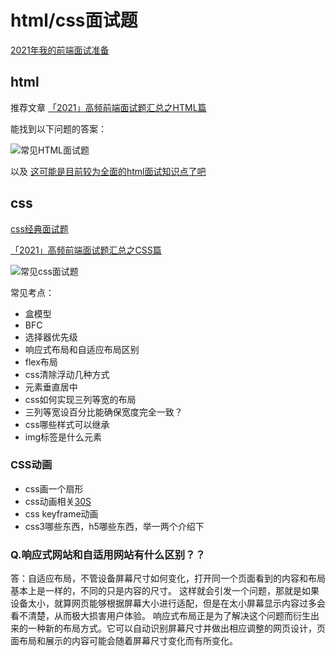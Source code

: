 # html/css面试题

[2021年我的前端面试准备](https://juejin.cn/post/6989422484722286600)

## html

推荐文章 [「2021」高频前端面试题汇总之HTML篇](https://juejin.cn/post/6905294475539513352)

能找到以下问题的答案：

![常见HTML面试题](https://p3-juejin.byteimg.com/tos-cn-i-k3u1fbpfcp/a18f8caac72c44ccb29197298f65809e~tplv-k3u1fbpfcp-watermark.awebp)

以及 [这可能是目前较为全面的html面试知识点了吧](https://juejin.cn/post/6844904180943945742)

## css

[css经典面试题](https://juejin.cn/post/6844903832552472583)

[「2021」高频前端面试题汇总之CSS篇](https://juejin.cn/post/6905539198107942919)

![常见css面试题](https://p3-juejin.byteimg.com/tos-cn-i-k3u1fbpfcp/3f63fdc5979647e09bbde92d964a9656~tplv-k3u1fbpfcp-watermark.awebp)

常见考点：
  - 盒模型
  - BFC
  - 选择器优先级
  - 响应式布局和自适应布局区别
  - flex布局
  - css清除浮动几种方式
  - 元素垂直居中
  - css如何实现三列等宽的布局
  - 三列等宽设百分比能确保宽度完全一致？
  - css哪些样式可以继承
  - img标签是什么元素

### CSS动画

- css画一个扇形
- css动画相关[30S](https://www.30secondsofcode.org/css/p/1)
- css keyframe动画
- css3哪些东西，h5哪些东西，举一两个介绍下

### Q.响应式网站和自适用网站有什么区别？？

答：自适应布局，不管设备屏幕尺寸如何变化，打开同一个页面看到的内容和布局基本上是一样的，不同的只是内容的尺寸。
这样就会引发一个问题，那就是如果设备太小，就算网页能够根据屏幕大小进行适配，但是在太小屏幕显示内容过多会看不清楚，从而极大损害用户体验。
响应式布局正是为了解决这个问题而衍生出来的一种新的布局方式。它可以自动识别屏幕尺寸并做出相应调整的网页设计，页面布局和展示的内容可能会随着屏幕尺寸变化而有所变化。
